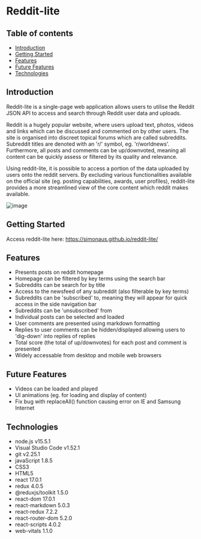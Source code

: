 # Reddit-lite

## Table of contents
- [Introduction](#Introduction)
- [Getting Started](#Getting-Started)
- [Features](#Features)
- [Future Features](#Future-Features)
- [Technologies](#Technologies)

## Introduction
Reddit-lite is a single-page web application allows users to utilise the Reddit JSON API to access and search through Reddit user data and uploads.

Reddit is a hugely popular website, where users upload text, photos, videos and links which can be discussed and commented on by other users. The site is organised into discreet topical forums which are called subreddits. Subreddit titles are denoted with an 'r/' symbol, eg. 'r/worldnews'. Furthermore, all posts and comments can be up/downvoted, meaning all content can be quickly assess or filtered by its quality and relevance.

Using reddit-lite, it is possible to access a portion of the data uploaded by users onto the reddit servers. By excluding various functionalities available on the official site (eg. posting capabilities, awards, user profiles), reddit-lite provides a more streamlined view of the core content which reddit makes available.

![image](https://user-images.githubusercontent.com/66684013/125090047-d82e6e00-e0c6-11eb-9bce-077e2d9fc932.png)

## Getting Started

Access reddit-lite here: https://simonaus.github.io/reddit-lite/

## Features

- Presents posts on reddit homepage
- Homepage can be filtered by key terms using the search bar
- Subreddits can be search for by title
- Access to the newsfeed of any subreddit (also filterable by key terms)
- Subreddits can be 'subscribed' to, meaning they will appear for quick access in the side navigation bar
- Subreddits can be 'unsubscribed' from
- Individual posts can be selected and loaded
- User comments are presented using markdown formatting
- Replies to user comments can be hidden/displayed allowing users to 'dig-down' into replies of replies
- Total score (the total of up/downvotes) for each post and comment is presented
- Widely accessable from desktop and mobile web browsers

## Future Features

- Videos can be loaded and played
- UI animations (eg. for loading and display of content)
- Fix bug with replaceAll() function causing error on IE and Samsung Internet

## Technologies

- node.js v15.5.1
- Visual Studio Code v1.52.1
- git v2.25.1
- javaScript 1.8.5
- CSS3
- HTML5
- react 17.0.1
- redux 4.0.5
- @reduxjs/toolkit 1.5.0
- react-dom 17.0.1
- react-markdown 5.0.3
- react-redux 7.2.2
- react-router-dom 5.2.0
- react-scripts 4.0.2
- web-vitals 1.1.0


